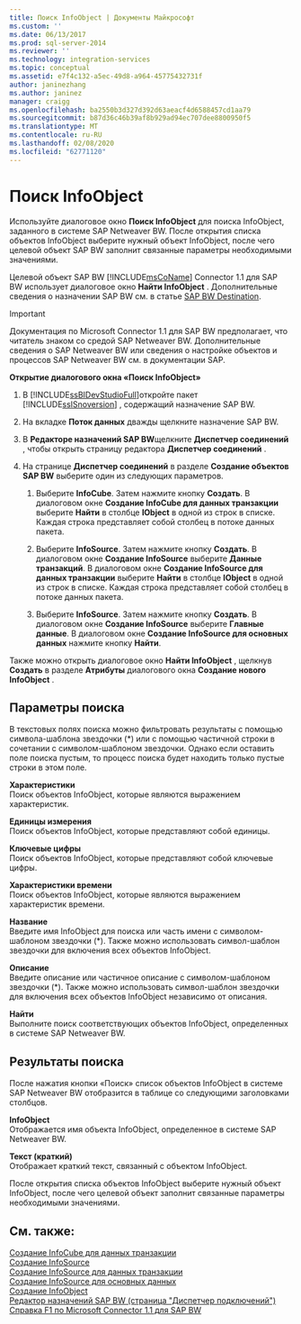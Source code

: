```yaml
---
title: Поиск InfoObject | Документы Майкрософт
ms.custom: ''
ms.date: 06/13/2017
ms.prod: sql-server-2014
ms.reviewer: ''
ms.technology: integration-services
ms.topic: conceptual
ms.assetid: e7f4c132-a5ec-49d8-a964-45775432731f
author: janinezhang
ms.author: janinez
manager: craigg
ms.openlocfilehash: ba2550b3d327d392d63aeacf4d6588457cd1aa79
ms.sourcegitcommit: b87d36c46b39af8b929ad94ec707dee8800950f5
ms.translationtype: MT
ms.contentlocale: ru-RU
ms.lasthandoff: 02/08/2020
ms.locfileid: "62771120"
---
```

# <a name="look-up-infoobject"></a>Поиск InfoObject
  Используйте диалоговое окно **Поиск InfoObject** для поиска InfoObject, заданного в системе SAP Netweaver BW. После открытия списка объектов InfoObject выберите нужный объект InfoObject, после чего целевой объект SAP BW заполнит связанные параметры необходимыми значениями.  
  
 Целевой объект SAP BW [!INCLUDE[msCoName](../../includes/msconame-md.md)] Connector 1.1 для SAP BW использует диалоговое окно **Найти InfoObject** . Дополнительные сведения о назначении SAP BW см. в статье [SAP BW Destination](sap-bw-destination.md).  
  
> [!IMPORTANT]  
>  Документация по Microsoft Connector 1.1 для SAP BW предполагает, что читатель знаком со средой SAP Netweaver BW. Дополнительные сведения о SAP Netweaver BW или сведения о настройке объектов и процессов SAP Netweaver BW см. в документации SAP.  
  
 **Открытие диалогового окна «Поиск InfoObject»**  
  
1.  В [!INCLUDE[ssBIDevStudioFull](../../includes/ssbidevstudiofull-md.md)]откройте пакет [!INCLUDE[ssISnoversion](../../includes/ssisnoversion-md.md)] , содержащий назначение SAP BW.  
  
2.  На вкладке **Поток данных** дважды щелкните назначение SAP BW.  
  
3.  В **Редакторе назначений SAP BW**щелкните **Диспетчер соединений** , чтобы открыть страницу редактора **Диспетчер соединений** .  
  
4.  На странице **Диспетчер соединений** в разделе **Создание объектов SAP BW** выберите один из следующих параметров.  
  
    1.  Выберите **InfoCube**. Затем нажмите кнопку **Создать**. В диалоговом окне **Создание InfoCube для данных транзакции** выберите **Найти** в столбце **IObject** в одной из строк в списке. Каждая строка представляет собой столбец в потоке данных пакета.  
  
    2.  Выберите **InfoSource**. Затем нажмите кнопку **Создать**. В диалоговом окне **Создание InfoSource** выберите **Данные транзакций**. В диалоговом окне **Создание InfoSource для данных транзакции** выберите **Найти** в столбце **IObject** в одной из строк в списке. Каждая строка представляет собой столбец в потоке данных пакета.  
  
    3.  Выберите **InfoSource**. Затем нажмите кнопку **Создать**. В диалоговом окне **Создание InfoSource** выберите **Главные данные**. В диалоговом окне **Создание InfoSource для основных данных** нажмите кнопку **Найти**.  
  
 Также можно открыть диалоговое окно **Найти InfoObject** , щелкнув **Создать** в разделе **Атрибуты** диалогового окна **Создание нового InfoObject** .  
  
## <a name="lookup-options"></a>Параметры поиска  
 В текстовых полях поиска можно фильтровать результаты с помощью символа-шаблона звездочки (*) или с помощью частичной строки в сочетании с символом-шаблоном звездочки. Однако если оставить поле поиска пустым, то процесс поиска будет находить только пустые строки в этом поле.  
  
 **Характеристики**  
 Поиск объектов InfoObject, которые являются выражением характеристик.  
  
 **Единицы измерения**  
 Поиск объектов InfoObject, которые представляют собой единицы.  
  
 **Ключевые цифры**  
 Поиск объектов InfoObject, которые представляют собой ключевые цифры.  
  
 **Характеристики времени**  
 Поиск объектов InfoObject, которые являются выражением характеристик времени.  
  
 **Название**  
 Введите имя InfoObject для поиска или часть имени с символом-шаблоном звездочки (*). Также можно использовать символ-шаблон звездочки для включения всех объектов InfoObject.  
  
 **Описание**  
 Введите описание или частичное описание с символом-шаблоном звездочки (*). Также можно использовать символ-шаблон звездочки для включения всех объектов InfoObject независимо от описания.  
  
 **Найти**  
 Выполните поиск соответствующих объектов InfoObject, определенных в системе SAP Netweaver BW.  
  
## <a name="lookup-results"></a>Результаты поиска  
 После нажатия кнопки «Поиск» список объектов InfoObject в системе SAP Netweaver BW отобразится в таблице со следующими заголовками столбцов.  
  
 **InfoObject**  
 Отображается имя объекта InfoObject, определенное в системе SAP Netweaver BW.  
  
 **Текст (краткий)**  
 Отображает краткий текст, связанный с объектом InfoObject.  
  
 После открытия списка объектов InfoObject выберите нужный объект InfoObject, после чего целевой объект заполнит связанные параметры необходимыми значениями.  
  
## <a name="see-also"></a>См. также:  
 [Создание InfoCube для данных транзакции](create-infocube-for-transaction-data.md)   
 [Создание InfoSource](create-infosource.md)   
 [Создание InfoSource для данных транзакции](create-infosource-for-transaction-data.md)   
 [Создание InfoSource для основных данных](create-infosource-for-master-data.md)   
 [Создание InfoObject](create-new-infoobject.md)   
 [Редактор назначений SAP BW (страница "Диспетчер подключений")](sap-bw-destination-editor-connection-manager-page.md)   
 [Справка F1 по Microsoft Connector 1.1 для SAP BW](../microsoft-connector-for-sap-bw-f1-help.md)  
  
  
